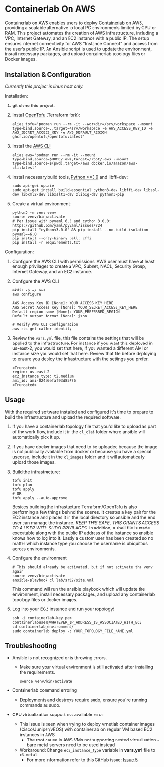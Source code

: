 # Containerlab On AWS

Containerlab on AWS enables users to deploy [Containerlab](https://containerlab.dev/) on AWS, providing a scalable alternative to local PC environments limited by CPU or RAM. This project automates the creation of AWS infrastructure, including a VPC, Internet Gateway, and an EC2 instance with a public IP. The setup ensures internet connectivity for AWS "Instance Connect" and access from the user's public IP. An Ansible script is used to update the environment, install necessary packages, and upload containerlab topology files or Docker images.

## Installation & Configuration

*Currently this project is linux host only.*

Installation:

1. git clone this project.
1. Install [OpenTofu](http://opentofu.org) (Terraform fork):

    ```shell
    alias tofu='podman run --rm -it --workdir=/srv/workspace --mount type=bind,source=.,target=/srv/workspace -e AWS_ACCESS_KEY_ID -e AWS_SECRET_ACCESS_KEY -e AWS_DEFAULT_REGION ghcr.io/opentofu/opentofu:latest'
    ```

1. Install the [AWS CLI](https://aws.amazon.com/cli/)

    ```shell
    alias aws='podman run --rm -it --mount type=bind,source=$HOME/.aws,target=/root/.aws --mount type=bind,source=$(pwd),target=/aws docker.io/amazon/aws-cli:latest'
    ```

1. Install necessary build tools, [Python >=3.9](https://www.python.org/downloads/) and libffi-dev:

    ```shell
    sudo apt-get update
    sudo apt-get install build-essential python3-dev libffi-dev libssl-dev libxml2-dev libxslt1-dev zlib1g-dev python3-pip
    ```

1. Create a virtual environment:

    ```shell
    python3 -m venv venv
    source venv/bin/activate
    # Per issue with pyyaml 6.0 and cython 3.0.0: https://github.com/yaml/pyyaml/issues/724
    pip install "cython<3.0.0" && pip install --no-build-isolation pyyaml==6.0
    pip install --only-binary :all: cffi
    pip install -r requirements.txt
    ```

Configuration:

1. Configure the AWS CLI with permissions.  AWS user must have at least enough privilages to create a VPC, Subnet, NACL, Security Group, Internet Gateway, and an EC2 instance.
1. Configure the AWS CLI

    ```shell
    mkdir -p ~/.aws
    aws configure

    AWS Access Key ID [None]: YOUR_ACCESS_KEY_HERE
    AWS Secret Access Key [None]: YOUR_SECRET_ACCESS_KEY_HERE
    Default region name [None]: YOUR_PREFERRED_REGION
    Default output format [None]: json

    # Verify AWS CLI Configuration
    aws sts get-caller-identity
    ```

1. Review the ```vars.yml``` file, this file contains the settings that will be applied to the infrastructure.  For instance if you want this deployed in us-east-2, you would set that here, if you wanted a different AMI or instance size you would set that here.  Review that file before deploying to ensure you deploy the infrastructure with the settings you prefer.

    ```shell
    <Truncated>
    region: us-east-2
    ec2_instance_type: t2.medium
    ami_id: ami-024e6efaf93d85776
    <Truncated>
    ```

## Usage

With the required software installed and configured it's time to prepare to build the infrastructure and upload the required software.

1. If you have a containerlab topology file that you'd like to upload as part of the work flow, include it in the ```cl_clab``` folder where ansible will automatically pick it up.
1. If you have docker images that need to be uploaded because the image is not publically available from docker or because you have a special usecase, include it in the ```cl_images``` folder and it will automatically upload those images.
1. Build the infrastructure:

    ```shell
    tofu init
    tofu plan
    tofu apply
    # OR
    tofu apply --auto-approve
    ```

    Besides building the infrastucture Terraform/OpenTofu is also performing a few things behind the scenes.  It creates a key pair for the EC2 instance and places it in the local directory so ansible and the end user can manage the instance.  *KEEP THIS SAFE, THIS GRANTS ACCESS TO A USER WITH SUDO PRIVILAGES*. In addition, a shell file is made executable along with the public IP address of the instance so ansible knows how to log into it.  Lastly a custom user has been created so no matter which instance type you choose the username is ubiquitous across environments.
1. Configure the environment

    ```shell
    # This should already be activated, but if not activate the venv again
    source venv/bin/activate
    ansible-playbook cl_lab/srl2/site.yml
    ```

    This command will run the ansible playbook which will update the environment, install necessary packages, and upload any containerlab topology files or docker images.
1. Log into your EC2 Instance and run your topology!

    ```shell
    ssh -i containerlab-key.pem containerlabuser@WHATEVER_IP_ADDRESS_IS_ASSOCIATED_WITH_EC2
    cd containerlab_environment/
    sudo containerlab deploy -t YOUR_TOPOLOGY_FILE_NAME.yml
    ```

## Troubleshooting

- Ansible is not recognized or is throwing errors.
  - Make sure your virtual environment is still activated after installing the requirements.

    ```shell
    source venv/bin/activate
    ```

- Containerlab command erroring
  - Deployments and destroys require sudo, ensure you're running commands as sudo.
- CPU virtualization support not available error
  - This issue is seen when trying to deploy vrnetlab container images (Cisco/Juniper/vEOS) with containerlab on regular VM based EC2 instances in AWS
    - The root cause is AWS VMs not supporting nested virtualisation - bare metal servers need to be used instead
  - Workaround: Change `ec2_instance_type` variable in **vars.yml** file to `c5.metal`
    - For more information refer to this GitHub issue: [Issue 5](https://github.com/friday963/containerlab_on_aws/issues/5)
